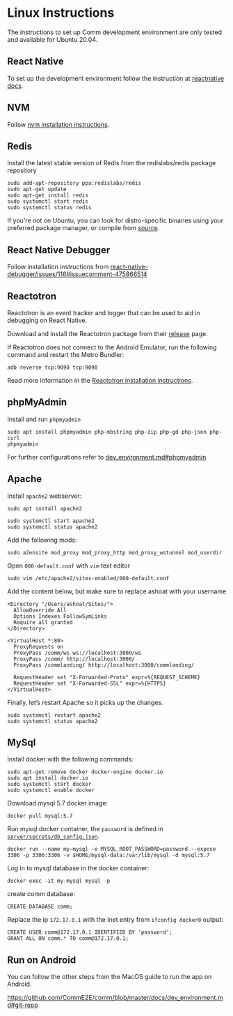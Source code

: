 # Linux Instructions

The instructions to set up Comm development environment are only tested and available for Ubuntu 20.04.

## React Native

To set up the development environment follow the instruction at [reactnative docs](https://reactnative.dev/docs/environment-setup).

## NVM

Follow [nvm installation instructions](https://github.com/nvm-sh/nvm#installing-and-updating).

## Redis

Install the latest stable version of Redis from the redislabs/redis package repository

```
sudo add-apt-repository ppa:redislabs/redis
sudo apt-get update
sudo apt-get install redis
sudo systemctl start redis
sudo systemctl status redis
```

If you're not on Ubuntu, you can look for distro-specific binaries using your preferred package manager, or compile from [source](https://redis.io/download).

## React Native Debugger

Follow installation instructions from [react-native-debugger/issues/116#issuecomment-475866514](https://github.com/jhen0409/react-native-debugger/issues/116#issuecomment-475866514)

## Reactotron

Reactotron is an event tracker and logger that can be used to aid in debugging on React Native.

Download and install the Reactotron package from their [release](https://github.com/infinitered/reactotron/blob/master/docs/installing.md) page.

If Reactotron does not connect to the Android Emulator, run the following command and restart the Metro Bundler:

```
adb reverse tcp:9090 tcp:9090
```

Read more information in the [Reactotron installation instructions](https://github.com/infinitered/reactotron/blob/master/docs/quick-start-react-native.md#configure-reactotron-with-your-project).

## phpMyAdmin

Install and run `phpmyadmin`

```
sudo apt install phpmyadmin php-mbstring php-zip php-gd php-json php-curl
phpmyadmin
```

For further configurations refer to [dev_environment.md#phpmyadmin](dev_environment.md#phpmyadmin)

## Apache

Install `apache2` webserver:

```
sudo apt install apache2
```

```
sudo systemctl start apache2
sudo systemctl status apache2
```

Add the following mods:

```
sudo a2ensite mod_proxy mod_proxy_http mod_proxy_wstunnel mod_userdir
```

Open `000-default.conf` with `vim` text editor

```
sudo vim /etc/apache2/sites-enabled/000-default.conf
```

Add the content below, but make sure to replace ashoat with your username

```
<Directory "/Users/ashoat/Sites/">
  AllowOverride All
  Options Indexes FollowSymLinks
  Require all granted
</Directory>

<VirtualHost *:80>
  ProxyRequests on
  ProxyPass /comm/ws ws://localhost:3000/ws
  ProxyPass /comm/ http://localhost:3000/
  ProxyPass /commlanding/ http://localhost:3000/commlanding/

  RequestHeader set "X-Forwarded-Proto" expr=%{REQUEST_SCHEME}
  RequestHeader set "X-Forwarded-SSL" expr=%{HTTPS}
</VirtualHost>
```

Finally, let’s restart Apache so it picks up the changes.

```
sudo systemctl restart apache2
sudo systemctl status apache2
```

## MySql

Install docker with the following commands:

```
sudo apt-get remove docker docker-engine docker.io
sudo apt install docker.io
sudo systemctl start docker
sudo systemctl enable docker
```

Download mysql 5.7 docker image:

```
docker pull mysql:5.7
```

Run mysql docker container, the `password` is defined in [`server/secrets/db_config.json`](dev_environment.md#mysql-2).

```
docker run --name my-mysql -e MYSQL_ROOT_PASSWORD=password --expose 3306 -p 3306:3306 -v $HOME/mysql-data:/var/lib/mysql -d mysql:5.7
```

Log in to mysql database in the docker container:

```
docker exec -it my-mysql mysql -p
```

create comm database:

```
CREATE DATABASE comm;
```

Replace the ip `172.17.0.1` with the inet entry from `ifconfig docker0` output:

```
CREATE USER comm@172.17.0.1 IDENTIFIED BY 'password';
GRANT ALL ON comm.* TO comm@172.17.0.1;
```

## Run on Android

You can follow the other steps from the MacOS guide to run the app on Android.

https://github.com/CommE2E/comm/blob/master/docs/dev_environment.md#git-repo

